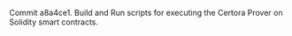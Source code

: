 Commit a8a4ce1.                    Build and Run scripts for executing the Certora Prover on Solidity smart contracts.